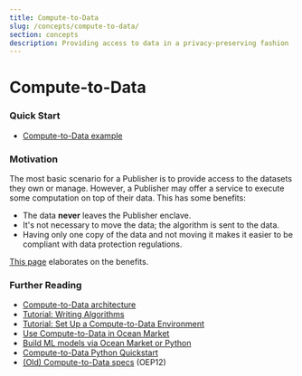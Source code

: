 ```yaml
---
title: Compute-to-Data
slug: /concepts/compute-to-data/
section: concepts
description: Providing access to data in a privacy-preserving fashion
---
```


# Compute-to-Data

### Quick Start

* [Compute-to-Data example](https://github.com/oceanprotocol/ocean.py/blob/main/READMEs/c2d-flow.md)

### Motivation

The most basic scenario for a Publisher is to provide access to the datasets they own or manage. However, a Publisher may offer a service to execute some computation on top of their data. This has some benefits:

* The data **never** leaves the Publisher enclave.
* It's not necessary to move the data; the algorithm is sent to the data.
* Having only one copy of the data and not moving it makes it easier to be compliant with data protection regulations.

[This page](https://oceanprotocol.com/technology/compute-to-data) elaborates on the benefits.

### Further Reading

* [Compute-to-Data architecture](compute-to-data-architecture.md)
* [Tutorial: Writing Algorithms](compute-to-data-algorithms.md)
* [Tutorial: Set Up a Compute-to-Data Environment](compute-to-data-minikube.md)
* [Use Compute-to-Data in Ocean Market](https://blog.oceanprotocol.com/compute-to-data-is-now-available-in-ocean-market-58868be52ef7)
* [Build ML models via Ocean Market or Python](https://medium.com/ravenprotocol/machine-learning-series-using-logistic-regression-for-classification-in-oceans-compute-to-data-18df49b6b165)
* [Compute-to-Data Python Quickstart](https://github.com/oceanprotocol/ocean.py/blob/main/READMEs/c2d-flow.md)
* [(Old) Compute-to-Data specs](https://github.com/oceanprotocol-archive/OEPs/tree/master/12) (OEP12)
